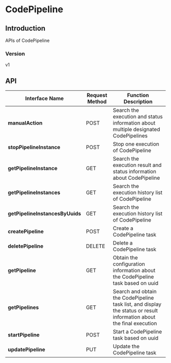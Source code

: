 # CodePipeline


## Introduction
APIs of CodePipeline


### Version
v1


## API
|Interface Name|Request Method|Function Description|
|---|---|---|
|**manualAction**|POST|Search the execution and status information about multiple designated CodePipelines|
|**stopPipelineInstance**|POST|Stop one execution of CodePipeline|
|**getPipelineInstance**|GET|Search the execution result and status information about CodePipeline|
|**getPipelineInstances**|GET|Search the execution history list of CodePipeline|
|**getPipelineInstancesByUuids**|GET|Search the execution history list of CodePipeline|
|**createPipeline**|POST|Create a CodePipeline task|
|**deletePipeline**|DELETE|Delete a CodePipeline task|
|**getPipeline**|GET|Obtain the configuration information about the CodePipeline task based on uuid|
|**getPipelines**|GET|Search and obtain the CodePipeline task list, and display the status or result information about the final execution|
|**startPipeline**|POST|Start a CodePipeline task based on uuid|
|**updatePipeline**|PUT|Update the CodePipeline task|
